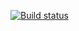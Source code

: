 [![Build status](https://ci.appveyor.com/api/projects/status/nlahgnisc8kyfgmp?svg=true)](https://ci.appveyor.com/project/yannikkel/pageobjects)
